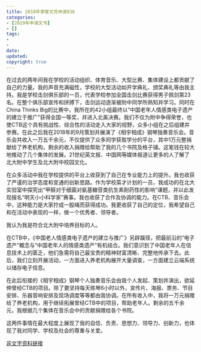 ```yaml
---
title: 2019年荣誉文凭申请036
categories:
- [2019年申请文书]
- []
tags: 
- 
- 
date:
updated:
copyright: true
---
```



在过去的两年间我在学校的活动组织、体育音乐、大型比赛、集体建设上都贡献了自己的力量。我的声音充满磁性，学校的大型活动如开学典礼、颁奖典礼等由我主持。我是学校击剑俱乐部的一员，代表学校参加全国击剑比赛获得男子佩剑第23名。在整个俱乐部宣传和拼搏下，击剑运动逐渐被附中同学所熟知并学习。同时在China Thinks Big的比赛中，我所在的42小组最终以“中国老年人情感类电子遗产的建立于推广”获得全国一等奖，并进入北美决赛。我们不仅为附中争得荣誉，也使CTB这个具有挑战性、综合性的活动走入大家的视野，众多小组在之后组建并参赛。在此之后我在2018年的9月策划并展演了《相宇相成》钢琴独奏音乐会。音乐会共收入一万五千余元，不仅提供了众多同学获取学分的平台，其中1万元整捐献给了养老机构，剩余的收入捐赠给帮助了我的几个书院及格子铺。这笔钱在较大地推动了几个集体的发展。21世纪英文报、中国网等媒体报道让更多的人了解了北大附中学生及北大附中校园文化。

<!--more-->
在众多活动中我在学校提供的平台上收获到了自己在专业能力上的提升。我也收获了严谨的治学态度和变通的创新思路。作为学校英才计划的一员，我成功的在北大实验室中探究出“甲醛对于细菌对氨基糖苷类抗生素耐药性的影响”课题，并以此发现报名“明天小小科学家”赛事。我也收获了合作及协调的能力。在CTB、音乐会中，这种能力是大家拧成一股绳而获得成功。我更收获了自己的定位，我希望自己和在活动中表现的一样，做一个优秀者、领导者。

我认为我是符合北大附中培养目标的人。

在CTB中，《中国老人情感类电子遗产的建立与推广》另辟蹊径，把最前沿的“电子遗产”概念与“中国老年人的情感类遗产”有机结合。我们意识到了中国老年人在信息技术上的匮乏，他们急需将自己最宝贵的精神财富清晰、完整地传承下去。此后，我们立刻开展活动，一方面进入养老机构展开大量调查，一方面建立云端系统以储存电子信息。

在此后衔接的《相宇相成》钢琴个人独奏音乐会由我个人发起、策划并演出，欲延伸曾经CTB的项目。除了要坚持每天练琴6小时以外，宣传片、海报、票务、节目安排、乐器音响安排及现场调度等等都由我协调。在所有收入中，我将一万元捐赠给了养老机构，用于继续拓展曾经CTB中的项目，帮助老年人。剩余的五千余元，我根据几个集体在音乐会中的贡献捐赠给各个书院。

这两件事情在最大程度上展现了我的自信、负责、思想力、领导力、创新力，也体现了我对同学、学校及社会的尊重与关爱。

[非文字资料链接](https://bdfz-my.sharepoint.com/:f:/g/personal/sunyulei_i_pkuschool_edu_cn/EmbcyZAuhStIv36CxF5hCkMB4jwyvkC4WXIod9t3ZYukng?e=d9ORBV)